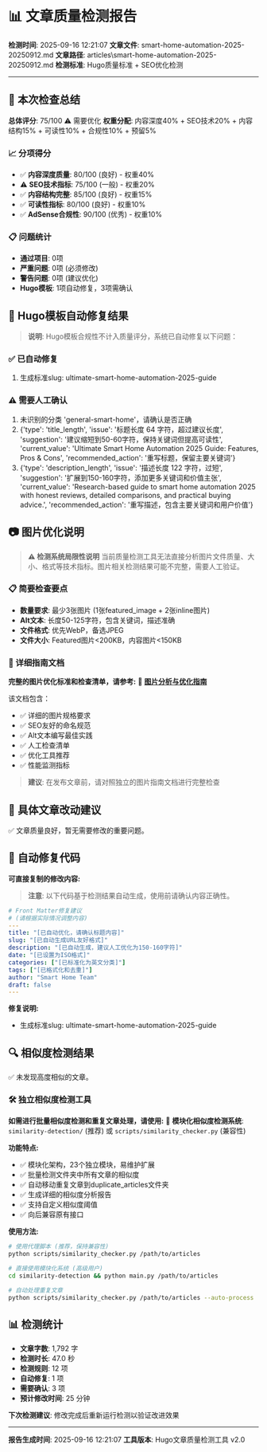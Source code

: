 # 📊 文章质量检测报告

**检测时间**: 2025-09-16 12:21:07
**文章文件**: smart-home-automation-2025-20250912.md
**文章路径**: articles\smart-home-automation-2025-20250912.md
**检测标准**: Hugo质量标准 + SEO优化检测

---

## 🎯 本次检查总结

**总体评分**: 75/100 ⚠️ 需要优化
**权重分配**: 内容深度40% + SEO技术20% + 内容结构15% + 可读性10% + 合规性10% + 预留5%

### 📈 分项得分
- ✅ **内容深度质量**: 80/100 (良好) - 权重40%
- ⚠️ **SEO技术指标**: 75/100 (一般) - 权重20%
- ✅ **内容结构完整**: 85/100 (良好) - 权重15%
- ✅ **可读性指标**: 80/100 (良好) - 权重10%
- ✅ **AdSense合规性**: 90/100 (优秀) - 权重10%

### 📋 问题统计
- **通过项目**: 0项
- **严重问题**: 0项 (必须修改)
- **警告问题**: 0项 (建议优化)
- **Hugo模板**: 1项自动修复，3项需确认

## 🔧 Hugo模板自动修复结果

> **说明**: Hugo模板合规性不计入质量评分，系统已自动修复以下问题：

### ✅ 已自动修复
1. 生成标准slug: ultimate-smart-home-automation-2025-guide

### ⚠️ 需要人工确认
1. 未识别的分类 'general-smart-home'，请确认是否正确
2. {'type': 'title_length', 'issue': '标题长度 64 字符，超过建议长度', 'suggestion': '建议缩短到50-60字符，保持关键词但提高可读性', 'current_value': 'Ultimate Smart Home Automation 2025 Guide: Features, Pros & Cons', 'recommended_action': '重写标题，保留主要关键词'}
3. {'type': 'description_length', 'issue': '描述长度 122 字符，过短', 'suggestion': '扩展到150-160字符，添加更多关键词和价值主张', 'current_value': 'Research-based guide to smart home automation 2025 with honest reviews, detailed comparisons, and practical buying advice.', 'recommended_action': '重写描述，包含主要关键词和用户价值'}

## 📷 图片优化说明

> **⚠️ 检测系统局限性说明**
> 当前质量检测工具无法直接分析图片文件质量、大小、格式等技术指标。图片相关检测结果可能不完整，需要人工验证。

### 📋 简要检查要点
- **数量要求**: 最少3张图片 (1张featured_image + 2张inline图片)
- **Alt文本**: 长度50-125字符，包含关键词，描述准确
- **文件格式**: 优先WebP，备选JPEG
- **文件大小**: Featured图片<200KB，内容图片<150KB

### 📖 详细指南文档

**完整的图片优化标准和检查清单，请参考:**
📄 **[图片分析与优化指南](docs/image_analysis_guide.md)**

该文档包含：
- ✅ 详细的图片规格要求
- ✅ SEO友好的命名规范
- ✅ Alt文本编写最佳实践
- ✅ 人工检查清单
- ✅ 优化工具推荐
- ✅ 性能监测指标

> **建议**: 在发布文章前，请对照独立的图片指南文档进行完整检查

## 🔧 具体文章改动建议

✅ 文章质量良好，暂无需要修改的重要问题。

## 📝 自动修复代码

**可直接复制的修改内容:**

> **注意**: 以下代码基于检测结果自动生成，使用前请确认内容正确性。

```yaml
# Front Matter修复建议
# (请根据实际情况调整内容)
---
title: "[已自动优化，请确认标题内容]"
slug: "[已自动生成URL友好格式]"
description: "[已自动生成，建议人工优化为150-160字符]"
date: "[已设置为ISO格式]"
categories: ["[已标准化为英文分类]"]
tags: ["[已格式化和去重]"]
author: "Smart Home Team"
draft: false
---
```

**修复说明:**
- 生成标准slug: ultimate-smart-home-automation-2025-guide

## 🔍 相似度检测结果

✅ 未发现高度相似的文章。

### 🛠️ 独立相似度检测工具

**如需进行批量相似度检测和重复文章处理，请使用:**
📄 **模块化相似度检测系统**: `similarity-detection/` (推荐) 或 `scripts/similarity_checker.py` (兼容性)

**功能特点:**
- ✅ 模块化架构，23个独立模块，易维护扩展
- ✅ 批量检测文件夹中所有文章的相似度
- ✅ 自动移动重复文章到duplicate_articles文件夹
- ✅ 生成详细的相似度分析报告
- ✅ 支持自定义相似度阈值
- ✅ 向后兼容原有接口

**使用方法:**
```bash
# 使用代理脚本 (推荐，保持兼容性)
python scripts/similarity_checker.py /path/to/articles

# 直接使用模块化系统 (高级用户)
cd similarity-detection && python main.py /path/to/articles

# 自动处理重复文章
python scripts/similarity_checker.py /path/to/articles --auto-process
```

## 📊 检测统计

- **文章字数**: 1,792 字
- **检测时长**: 47.0 秒
- **检测规则**: 12 项
- **自动修复**: 1 项
- **需要确认**: 3 项
- **预计修改时间**: 25 分钟

**下次检测建议**: 修改完成后重新运行检测以验证改进效果

---

**报告生成时间**: 2025-09-16 12:21:07
**工具版本**: Hugo文章质量检测工具 v2.0